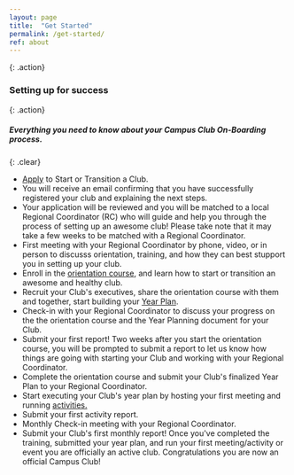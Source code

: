 ```yaml
---
layout: page
title:  "Get Started"
permalink: /get-started/
ref: about
---
```


{: .action}
### Setting up for success

{: .action}
##### Everything you need to know about your Campus Club On-Boarding process.

{: .clear}
&nbsp;



<section class="timeline">
  <ul>
    <li>
      <div>
        <a href="https://docs.google.com/a/mozilla.com/forms/d/e/1FAIpQLSfBlMnvOVn6xUMrvBgYWJaEg4npDLUFkhbusLorfZ4BqSJgJQ/viewform"> Apply</a> to Start or Transition a Club.
      </div>
    </li>
    <li>
      <div>
        You will receive an email confirming that you have successfully registered your club and explaining the next steps.
      </div>
    </li>
    <li>
      <div>
        Your application will be reviewed and you will be matched to a local Regional Coordinator (RC) who will guide and help you through the process of setting up an awesome club! Please take note that it may take a few weeks to be matched with a Regional Coordinator.  
      </div>
    </li>
    <li>
      <div>
        First meeting with your Regional Coordinator by phone, video, or in person to discusss orientation, training, and how they can best stupport you in setting up your club.  
      </div>
    </li>
    <li>
      <div>
      Enroll in the <a href="https://mozilla.teachable.com/courses/mozilla-campus-club-training/" target="_blank">orientation course</a>, and learn how to start or transition an awesome and healthy club.
      </div>
     </li>
     <li>
      <div> 
      Recruit your Club's executives, share the orientation course with them and together, start building your <a href="/yearplanning/">Year Plan</a>.
       </div>
    </li>
    <li>
      <div>
        Check-in with your Regional Coordinator to discuss your progress on the the orientation course and the Year Planning document for your Club.
      </div>
    </li>
    <li>
      <div>
        Submit your first report! Two weeks after you start the orientation course, you will be prompted to submit a report to let us know how things are going with starting your Club and working with your Regional Coordinator. 
      </div>
    </li>
    <li>
      <div>
       Complete the orientation course and submit your Club's finalized Year Plan to your Regional Coordinator. 
      </div>
    </li>
    <li>
      <div>
        Start executing your Club's year plan by hosting your first meeting and running <a href="/activities/">activities.</a>
      </div>
    </li>
    <li>
      <div>
        Submit your first activity report.
      </div>
    </li>
    <li>
      <div>
        Monthly Check-in meeting with your Regional Coordinator.
      </div>
    </li>
    <li>
      <div>
        Submit your Club's first monthly report! Once you've completed the training, submitted your year plan, and run your first meeting/activity or event you are officially an active club. Congratulations you are now an official Campus Club!
      </div>
    </li>
  </ul>
</section>
